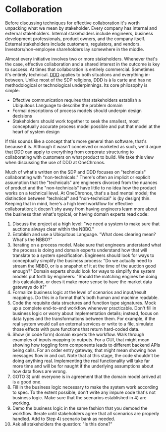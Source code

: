 # Collaboration

Before discussing techniques for effective collaboration it's worth unpacking what we mean by stakeholder. Every company has internal and external stakeholders. Internal stakeholders include engineers, business development professionals, product owners, and the company itself. External stakeholders include customers, regulators, and vendors. Investors/non-employee shareholders lay somewhere in the middle.

Almost every initiative involves two or more stakeholders. Whenever that's the case, effective collaboration and a shared interest in the outcome is key to success. At times that collaboration is entirely commercial. Sometimes it's entirely technical. [DDD](../ddd/index.md) applies to both situations and everything in-between. Unlike most of the SDP religions, DDD is à la carte and has no methodological or technological underpinnings. Its core philosophy is simple:

* Effective communication requires that stakeholders establish a Ubiquitous Language to describe the problem domain
* Formal descriptions of process models should underpin design decisions
* Stakeholders should work together to seek the smallest, most conceptually accurate process model possible and put that model at the heart of system design

If this sounds like a concept that's more general than software, that's because it is. Although it wasn't conceived or marketed as such, we'd argue that DDD can apply to everything from corporate structuring to collaborating with customers on what product to build. We take this view when discussing the use of DDD at OneChronos.

Much of what's written on the SDP and DDD focuses on "technicals" collaborating with "non-technicals." There's often an implicit or explicit assumption that the "technicals" are engineers divorced from the nuances of product and the "non-technicals" have little to no idea how the product works on a technical level. At OneChronos, that's a bad mental model; the distinction between "technical" and "non-technical" is (by design) thin. Keeping that in mind, here's a high level workflow for effective collaboration; it doesn't shy away from having engineers learn more about the business than what's typical, or having domain experts read code:

1. Discuss the project at a high level: "we need a system to make sure that auctions always clear within the NBBO."
2. Establish and use a Ubiquitous Language. "What does clearing mean? What's the NBBO?"
3. Iterating on a process model. Make sure that engineers understand what the process is doing and domain experts understand how that will translate to a system specification. Engineers should look for ways to conceptually simplify the business process: "Do we actually need to stream the NBBO, or is a snapshot of it at the time of the auction good enough?" Domain experts should look for ways to simplify the system models put forth by engineers: "Should the matching engines be doing this calculation, or does it make more sense to have the market data gateways do it?"
4. Formalize business logic at the level of scenarios and input/result mappings. Do this in a format that's both human and machine readable.
5. Code the requisite data structures and function type signatures. Mock up a complete end-to-end workflow whenever practicable. Don't fill in business logic or worry about implementation details; instead, focus on data types and the transformations between them. For example, if the real system would call an external services or write to a file, simulate those effects with pure functions that return hard-coded data.
6. Show (in code form) domain experts the workflow. Walk through examples of inputs mapping to outputs. For a GUI, that might mean showing how toggling form components leads to different backend APIs being calls. For an order entry gateway, that might mean showing how messages flow in and out. Note that at this stage, the code shouldn't be doing anything real. Implementing the real functionality will take far more time and will be for naught if the underlying assumptions about how data flows are wrong.
7. GOTO 3) until everyone is in agreement that the domain model arrived at is a good one.
8. Fill in the business logic necessary to make the system work according to spec. To the extent possible, don't write any impure code that's not business logic. Make sure that the scenarios established in 4) are working.
9. Demo the business logic in the same fashion that you demoed the workflow. Iterate until stakeholders agree that all scenarios are properly handled. Add to Step 4) scenario bank as needed.
10. Ask all stakeholders the question: "Is this done?"
